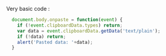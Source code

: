 
Very basic code :

```javascript
  document.body.onpaste = function(event) {
    if (!event.clipboardData.types) return;
    var data = event.clipboardData.getData('text/plain');
    if (!data) return;
    alert('Pasted data: '+data);
  }
```

